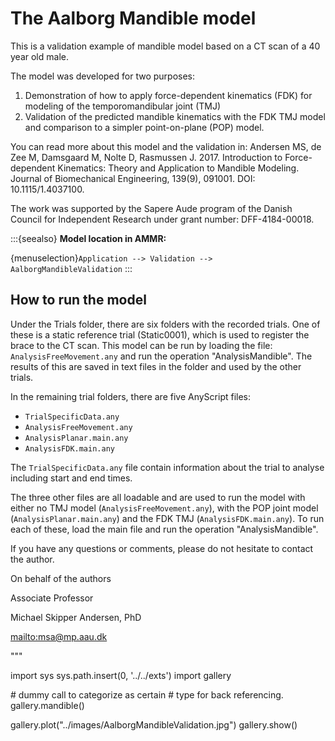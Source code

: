 # The Aalborg Mandible model

This is a validation example of mandible model based on a CT scan of a 40 year old male.

The model was developed for two purposes:

1. Demonstration of how to apply force-dependent kinematics (FDK) for modeling of
   the temporomandibular joint (TMJ)
2. Validation of the predicted mandible kinematics with the FDK TMJ model and
   comparison to a simpler point-on-plane (POP) model.

You can read more about this model and the validation in:
Andersen MS, de Zee M, Damsgaard M, Nolte D, Rasmussen J. 2017.
Introduction to Force-dependent Kinematics: Theory and Application to Mandible Modeling.
Journal of Biomechanical Engineering, 139(9), 091001. DOI: 10.1115/1.4037100.

The work was supported by the Sapere Aude program of the Danish Council for
Independent Research under grant number: DFF-4184-00018.



:::{seealso}
**Model location in AMMR:**

{menuselection}`Application --> Validation --> AalborgMandibleValidation`
:::

## How to run the model

Under the Trials folder, there are six folders with the recorded trials. One of
these is a static reference trial (Static0001), which is used to register the
brace to the CT scan. This model can be run by loading the
file: `AnalysisFreeMovement.any` and run the operation "AnalysisMandible". The
results of this are saved in text files in the folder and used by the other
trials.

In the remaining trial folders, there are five AnyScript files:

- `TrialSpecificData.any`
- `AnalysisFreeMovement.any`
- `AnalysisPlanar.main.any`
- `AnalysisFDK.main.any`

The `TrialSpecificData.any` file contain information about the trial to analyse
including start and end times.

The three other files are all loadable and are used to run the model with either
no TMJ model (`AnalysisFreeMovement.any`), with the POP joint model
(`AnalysisPlanar.main.any`) and the FDK TMJ (`AnalysisFDK.main.any`). To run each of
these, load the main file and run the operation "AnalysisMandible".

If you have any questions or comments, please do not hesitate to contact the author.

On behalf of the authors

Associate Professor

Michael Skipper Andersen, PhD

<mailto:msa@mp.aau.dk>

"""

import sys
sys.path.insert(0, '../../exts')
import gallery

\# dummy call to categorize as certain
\# type for back referencing.
gallery.mandible()

gallery.plot("../images/AalborgMandibleValidation.jpg")
gallery.show()
